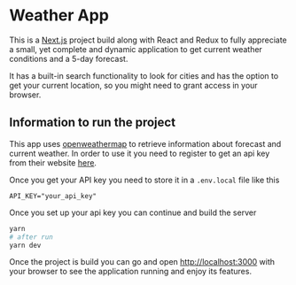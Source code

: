 # Weather App

This is a [Next.js](https://nextjs.org/) project build along with React and Redux to fully appreciate a small, yet complete and dynamic application to get current weather conditions and a 5-day forecast.

It has a built-in search functionality to look for cities and has the option to get your current location, so you might need to grant access in your browser.

## Information to run the project

This app uses [openweathermap](https://openweathermap.org/) to retrieve information about forecast and current weather. In order to use it you need to register to get an api key from their website [here](https://openweathermap.org/api).

Once you get your API key you need to store it in a `.env.local` file like this

```
API_KEY="your_api_key"
```

Once you set up your api key you can continue and build the server

```bash
yarn
# after run
yarn dev
```

Once the project is build you can go and open [http://localhost:3000](http://localhost:3000) with your browser to see the application running and enjoy its features.
